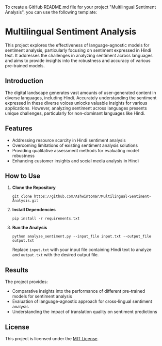 To create a GitHub README.md file for your project "Multilingual Sentiment Analysis", you can use the following template:

# Multilingual Sentiment Analysis

This project explores the effectiveness of language-agnostic models for sentiment analysis, particularly focusing on sentiment expressed in Hindi text. It addresses the challenges in analyzing sentiment across languages and aims to provide insights into the robustness and accuracy of various pre-trained models.

## Introduction

The digital landscape generates vast amounts of user-generated content in diverse languages, including Hindi. Accurately understanding the sentiment expressed in these diverse voices unlocks valuable insights for various applications. However, analyzing sentiment across languages presents unique challenges, particularly for non-dominant languages like Hindi.

## Features

- Addressing resource scarcity in Hindi sentiment analysis
- Overcoming limitations of existing sentiment analysis solutions
- Providing qualitative assessment methods for evaluating model robustness
- Enhancing customer insights and social media analysis in Hindi

## How to Use

1. **Clone the Repository**

   ```
   git clone https://github.com/Ashwintomar/Multilingual-Sentiment-Analysis.git
   ```

2. **Install Dependencies**

   ```
   pip install -r requirements.txt
   ```

3. **Run the Analysis**

   ```
   python analyze_sentiment.py --input_file input.txt --output_file output.txt
   ```

   Replace `input.txt` with your input file containing Hindi text to analyze and `output.txt` with the desired output file.

## Results

The project provides:
- Comparative insights into the performance of different pre-trained models for sentiment analysis
- Evaluation of language-agnostic approach for cross-lingual sentiment analysis
- Understanding the impact of translation quality on sentiment predictions

## License

This project is licensed under the [MIT License](LICENSE).

